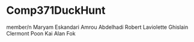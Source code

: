 # Comp371DuckHunt
member/n
Maryam Eskandari 
Amrou Abdelhadi
Robert Laviolette
Ghislain Clermont
Poon Kai Alan Fok
